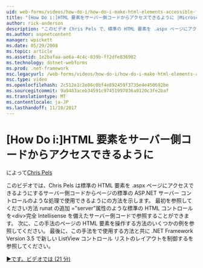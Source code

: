 ```yaml
---
uid: web-forms/videos/how-do-i/how-do-i-make-html-elements-accessible-from-server-side-code
title: "[How Do i:]HTML 要素をサーバー側コードからアクセスできるように |Microsoft ドキュメント"
author: rick-anderson
description: "このビデオ Chris Pels で、標準の HTML 要素を .aspx ページにアクセスできるようにするサーバー側コードからページ processin で使用できるように方法を実演しています."
ms.author: aspnetcontent
manager: wpickett
ms.date: 05/29/2008
ms.topic: article
ms.assetid: 1e2bafaa-ae6a-4c4c-839b-ff2dfe836902
ms.technology: dotnet-webforms
ms.prod: .net-framework
msc.legacyurl: /web-forms/videos/how-do-i/how-do-i-make-html-elements-accessible-from-server-side-code
msc.type: video
ms.openlocfilehash: 2c512e1c2e86c0bf4e892459f3735e4e450692be
ms.sourcegitcommit: 9a9483aceb34591c97451997036a9120c3fe2baf
ms.translationtype: MT
ms.contentlocale: ja-JP
ms.lasthandoff: 11/10/2017
---
```

<a name="how-do-i-make-html-elements-accessible-from-server-side-code"></a>[How Do i:]HTML 要素をサーバー側コードからアクセスできるように
====================
によって[Chris Pels](https://twitter.com/chrispels)

このビデオでは、Chris Pels は標準の HTML 要素を .aspx ページにアクセスできるようにするサーバー側コードからページの標準の ASP.NET サーバー コントロールのような処理で使用できるようにの方法を示します。 最初を参照してください方法 runat の追加 ="server"属性のような標準の HTML コントロールを&lt;div&gt;完全 Intellisense を備えたサーバー側コードで参照することができます。 次に、この手法のページの HTML 要素を操作する方法のいくつかの例を参照してください。 最後に、この手法をで使用する方法と共に .NET Framework Version 3.5 で新しい ListView コントロール リストのレイアウトを制御するを参照してください。

[&#9654;です。ビデオでは (21 分)](https://channel9.msdn.com/Blogs/ASP-NET-Site-Videos/how-do-i-make-html-elements-accessible-from-server-side-code)
